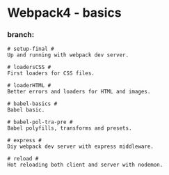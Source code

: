 # Webpack4 - basics

### branch:

```
# setup-final #
Up and running with webpack dev server.
``` 
```
# loadersCSS #
First loaders for CSS files.
``` 
```
# loaderHTML #
Better errors and loaders for HTML and images.
``` 
```
# babel-basics #
Babel basic.
``` 
```
# babel-pol-tra-pre #
Babel polyfills, transforms and presets.
``` 
```
# express #
Diy webpack dev server with express middleware.
``` 
```
# reload #
Hot reloading both client and server with nodemon.
``` 